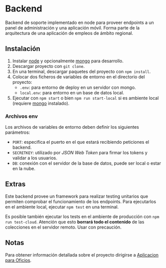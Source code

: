 # Backend

Backend de soporte implementado en node para proveer endpoints a un panel de administración y una aplicación móvil.
Forma parte de la arquitectura de una aplicación de empleos de ámbito regional.

[INFORME / REPORT]: https://www.overleaf.com/read/nswvfymvymsb

## Instalación

1. Instalar [node] y opcionalmente [mongo] para desarrollo.
1. Descargar proyecto con `git clone`.
1. En una terminal, descargar paquetes del proyecto con `npm install`.
1. Colocar dos ficheros de variables de entorno en el directorio del proyecto:
   - `.env`: para entorno de deploy en un servidor con mongo.
   - `local.env`: para entorno en un base de datos local.
1. Ejecutar con `npm start` o bien `npm run start-local` si es ambiente local (requiere [mongo] instalado).

### Archivos env

Los archivos de variables de entorno deben definir los siguientes parámetros:

- `PORT`: especifica el puerto en el que estará recibiendo peticiones el backend.
- `SECRETKEY`: utilizado por _JSON Web Token_ para firmar los tokens y validar a los usuarios.
- `DB`: conexión con el servidor de la base de datos, puede ser local o estar en la nube.

## Extras

Este backend provee un framework para realizar testing unitarios que permiten comprobar el funcionamiento de los endpoints.
Para ejecutarlos en el ambiente local, ejecutar `npm test` en una terminal.

Es posible también ejecutar los tests en el ambiente de producción con `npm run test-cloud`. Atención que esto **borrará todo el contenido** de las colecciones en el servidor remoto. Usar con precaución.

## Notas

Para obtener información detallada sobre el proyecto dirigirse a [Aplicacion para Oficios].

[node]: https://nodejs.org
[mongo]: https://www.mongodb.com
[aplicacion para oficios]: https://www.overleaf.com/read/nswvfymvymsb
